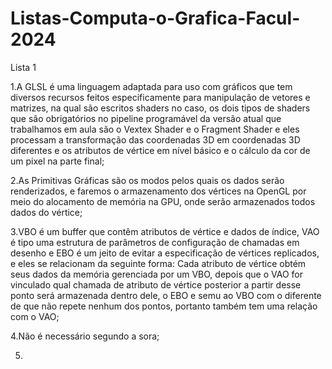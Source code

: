 # Listas-Computa-o-Grafica-Facul-2024

Lista 1

1.A GLSL é uma linguagem adaptada para uso com gráficos que tem diversos recursos feitos especificamente para manipulação de vetores e matrizes, na qual são escritos shaders no caso, os dois tipos de shaders que são obrigatórios no pipeline programável da versão atual que trabalhamos em aula são o Vextex Shader e o Fragment Shader e eles processam a transformação das coordenadas 3D em coordenadas 3D diferentes e os atributos de vértice em nível básico e o cálculo da cor de um pixel na parte final;

2.As Primitivas Gráficas são os modos pelos quais os dados serão renderizados, e faremos o armazenamento dos vértices na OpenGL por meio do alocamento de memória na GPU, onde serão armazenados todos dados do vértice;

3.VBO é um buffer que contêm atributos de vértice e dados de índice, VAO é tipo uma estrutura de parâmetros de configuração de chamadas em desenho e EBO é um jeito de evitar a especificação de vértices replicados, e eles se relacionam da seguinte forma: Cada atributo de vértice obtém seus dados da memória gerenciada por um VBO, depois que o VAO for vinculado qual chamada de atributo de vértice posterior a partir desse ponto será armazenada dentro dele, o EBO e semu ao VBO com o diferente de que não repete nenhum dos pontos, portanto também tem uma relação com o VAO;

4.Não é necessário segundo a sora;

5.
